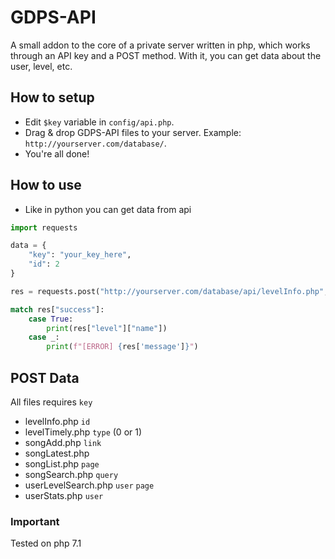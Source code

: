 # GDPS-API
A small addon to the core of a private server written in php, which works through an API key and a POST method. With it, you can get data about the user, level, etc.
## How to setup
- Edit `$key` variable in `config/api.php`.
- Drag & drop GDPS-API files to your server. Example: `http://yourserver.com/database/`.
- You're all done!
## How to use
- Like in python you can get data from api
```python
import requests

data = {
    "key": "your_key_here",
    "id": 2
}

res = requests.post("http://yourserver.com/database/api/levelInfo.php", data).json()

match res["success"]:
    case True:
        print(res["level"]["name"])
    case _:
        print(f"[ERROR] {res['message']}")
```
## POST Data
All files requires `key`
- levelInfo.php `id`
- levelTimely.php `type` (0 or 1)
- songAdd.php `link`
- songLatest.php
- songList.php `page`
- songSearch.php `query`
- userLevelSearch.php `user` `page`
- userStats.php `user`
### Important
Tested on php 7.1
